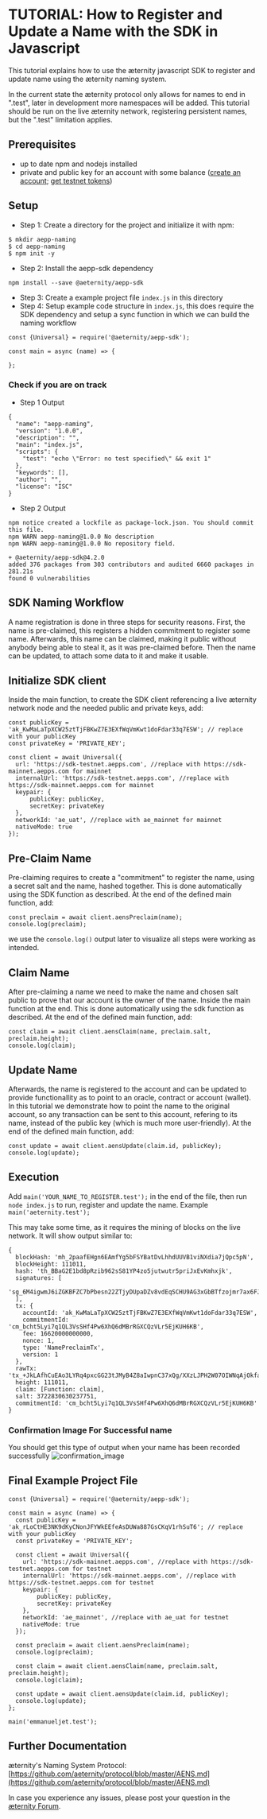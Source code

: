 # TUTORIAL: How to Register and Update a Name with the SDK in Javascript

This tutorial explains how to use the æternity javascript SDK to register and update name using the æternity naming system.

In the current state the æternity protocol only allows for names to end in ".test", later in development more namespaces will be added. This tutorial should be run on the live æternity network, registering persistent names, but the ".test" limitation applies.

## Prerequisites

- up to date npm and nodejs installed
- private and public key for an account with some balance ([create an account](account-creation-in-ae-cli.md); [get testnet tokens](get-testnet-tokens.md))

## Setup

- Step 1: Create a directory for the project and initialize it with npm:

```
$ mkdir aepp-naming
$ cd aepp-naming
$ npm init -y
```

- Step 2: Install the aepp-sdk dependency

```
npm install --save @aeternity/aepp-sdk
```

- Step 3: Create a example project file `index.js` in this directory
- Step 4: Setup example code structure in `index.js`, this does require the SDK dependency and setup a sync function in which we can build the naming workflow

```
const {Universal} = require('@aeternity/aepp-sdk');

const main = async (name) => {

};
```

### Check if you are on track

- Step 1 Output

```
{
  "name": "aepp-naming",
  "version": "1.0.0",
  "description": "",
  "main": "index.js",
  "scripts": {
    "test": "echo \"Error: no test specified\" && exit 1"
  },
  "keywords": [],
  "author": "",
  "license": "ISC"
}
```

- Step 2 Output
```
npm notice created a lockfile as package-lock.json. You should commit this file.
npm WARN aepp-naming@1.0.0 No description
npm WARN aepp-naming@1.0.0 No repository field.

+ @aeternity/aepp-sdk@4.2.0
added 376 packages from 303 contributors and audited 6660 packages in 281.21s
found 0 vulnerabilities
```

## SDK Naming Workflow

A name registration is done in three steps for security reasons. First, the name is pre-claimed, this registers a hidden commitment to register some name. Afterwards, this name can be claimed, making it public without anybody being able to steal it, as it was pre-claimed before. Then the name can be updated, to attach some data to it and make it usable.

## Initialize SDK client

Inside the main function, to create the SDK client referencing a live æternity network node and the needed public and private keys, add:

```
const publicKey = 'ak_KwMaLaTpXCW25ztTjFBKwZ7E3EXfWqVmKwt1doFdar33q7ESW'; // replace with your publicKey
const privateKey = 'PRIVATE_KEY';

const client = await Universal({
  url: 'https://sdk-testnet.aepps.com', //replace with https://sdk-mainnet.aepps.com for mainnet
  internalUrl: 'https://sdk-testnet.aepps.com', //replace with https://sdk-mainnet.aepps.com for mainnet
  keypair: {
      publicKey: publicKey,
      secretKey: privateKey
  },
  networkId: 'ae_uat', //replace with ae_mainnet for mainnet
  nativeMode: true
});
```

## Pre-Claim Name

Pre-claiming requires to create a "commitment" to register the name, using a secret salt and the name, hashed together. This is done automatically using the SDK function as described. At the end of the defined main function, add:

```
const preclaim = await client.aensPreclaim(name);
console.log(preclaim);
```

we use the `console.log()` output later to visualize all steps were working as intended.


## Claim Name

After pre-claiming a name we need to make the name and chosen salt public to prove that our account is the owner of the name. Inside the main function at the end. This is done automatically using the sdk function as described. At the end of the defined main function, add:

```
const claim = await client.aensClaim(name, preclaim.salt, preclaim.height);
console.log(claim);
```

## Update Name

Afterwards, the name is registered to the account and can be updated to provide functionallity as to point to an oracle, contract or account (wallet). In this tutorial we demonstrate how to point the name to the original account, so any transaction can be sent to this account, refering to its name, instead of the public key (which is much more user-friendly). At the end of the defined main function, add:

```
const update = await client.aensUpdate(claim.id, publicKey);
console.log(update);
```

## Execution

Add `main('YOUR_NAME_TO_REGISTER.test');` in the end of the file, then run `node index.js` to run, register and update the name. Example `main('aeternity.test');`

This may take some time, as it requires the mining of blocks on the live network. It will show output similar to:

```
{
  blockHash: 'mh_2paafEHgn6EAmfYg5bFSYBatDvLhhdUUVB1viNXdia7jQpc5pN',
  blockHeight: 111011,
  hash: 'th_BBaG2E1bd8pRzib962sS81YP4zo5jutwutr5priJxEvKmhxjk',
  signatures: [
    'sg_6M4igwmJ6iZGKBFZC7bPbesn22ZTjyDUpaDZv8vdEqSCHU9AG3xGbBTfzojmr7ax6FJRjpTA2iGWR27zJ196YA3DZf7Vi'
  ],
  tx: {
    accountId: 'ak_KwMaLaTpXCW25ztTjFBKwZ7E3EXfWqVmKwt1doFdar33q7ESW',
    commitmentId: 'cm_bcht5Lyi7q1QL3VsSHf4Pw6XhQ6dMBrRGXCQzVLr5EjKUH6KB',
    fee: 16620000000000,
    nonce: 1,
    type: 'NamePreclaimTx',
    version: 1
  },
  rawTx: 'tx_+JkLAfhCuEAo3LYRq4pxcGG23tJMyB4Z8aIwpnC37xQg/XXzLJPH2W07OIWNqAjOkfao77hsq4vEdFHEY2uD8eoE+pTqpL4FuFH4TyEBoQEq/8Yk44hEMs/rjCuqiwR20lapAXBcbVbpSMD8QHuQngGhA06ZVSzOVGS+enhZBySdIHyvv44GdOBoYCMmyhH+NHy5hg8dpTI4AAAfjr8I',
  height: 111011,
  claim: [Function: claim],
  salt: 3722830630237751,
  commitmentId: 'cm_bcht5Lyi7q1QL3VsSHf4Pw6XhQ6dMBrRGXCQzVLr5EjKUH6KB'
}
```

### Confirmation Image For Successful name

You should get this type of output when your name has been recorded successfully
![confirmation_image](https://i.ibb.co/dtgbt19/confirmation.png)

## Final Example Project File

```
const {Universal} = require('@aeternity/aepp-sdk');

const main = async (name) => {
  const publicKey = 'ak_rLoCtHE3NK9dKyCNonJFYWkEEfeAsDUWa887GsCKqV1rhSuT6'; // replace with your publicKey
  const privateKey = 'PRIVATE_KEY';

  const client = await Universal({
    url: 'https://sdk-mainnet.aepps.com', //replace with https://sdk-testnet.aepps.com for testnet
    internalUrl: 'https://sdk-mainnet.aepps.com', //replace with https://sdk-testnet.aepps.com for testnet
    keypair: {
        publicKey: publicKey,
        secretKey: privateKey
    },
    networkId: 'ae_mainnet', //replace with ae_uat for testnet
    nativeMode: true
  });

  const preclaim = await client.aensPreclaim(name);
  console.log(preclaim);

  const claim = await client.aensClaim(name, preclaim.salt, preclaim.height);
  console.log(claim);

  const update = await client.aensUpdate(claim.id, publicKey);
  console.log(update);
};

main('emmanueljet.test');
```

## Further Documentation

æternity's Naming System Protocol: [https://github.com/aeternity/protocol/blob/master/AENS.md](https://github.com/aeternity/protocol/blob/master/AENS.md)

In case you experience any issues, please post your question in the [æternity Forum](https://forum.aeternity.com/c/development).
